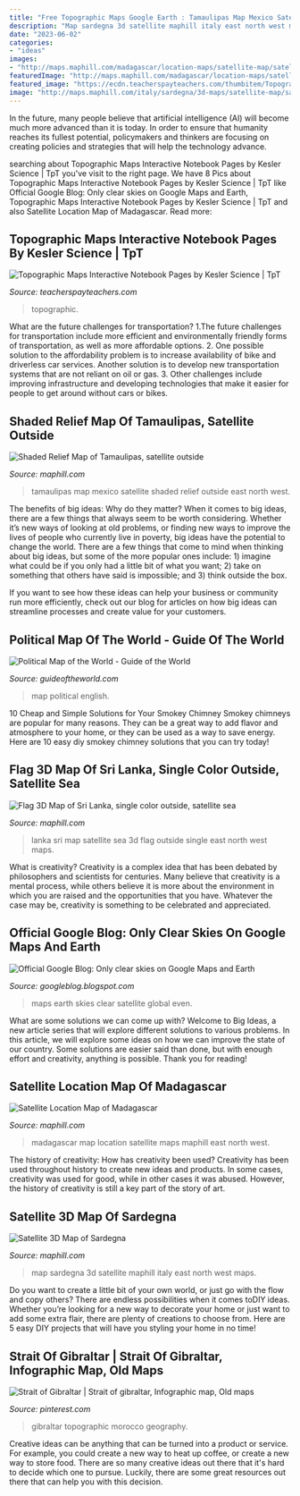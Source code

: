```yaml
---
title: "Free Topographic Maps Google Earth : Tamaulipas Map Mexico Satellite Shaded Relief Outside East North West"
description: "Map sardegna 3d satellite maphill italy east north west maps"
date: "2023-06-02"
categories:
- "ideas"
images:
- "http://maps.maphill.com/madagascar/location-maps/satellite-map/satellite-location-map-of-madagascar.jpg"
featuredImage: "http://maps.maphill.com/madagascar/location-maps/satellite-map/satellite-location-map-of-madagascar.jpg"
featured_image: "https://ecdn.teacherspayteachers.com/thumbitem/Topographic-Maps-Pages-for-Interactive-Science-Notebooks-1161124-1588686634/original-1161124-2.jpg"
image: "http://maps.maphill.com/italy/sardegna/3d-maps/satellite-map/satellite-3d-map-of-sardegna.jpg"
---
```



In the future, many people believe that artificial intelligence (AI) will become much more advanced than it is today. In order to ensure that humanity reaches its fullest potential, policymakers and thinkers are focusing on creating policies and strategies that will help the technology advance.

	

		
searching about Topographic Maps Interactive Notebook Pages by Kesler Science | TpT you've visit to the right page. We have 8 Pics about Topographic Maps Interactive Notebook Pages by Kesler Science | TpT like Official Google Blog: Only clear skies on Google Maps and Earth, Topographic Maps Interactive Notebook Pages by Kesler Science | TpT and also Satellite Location Map of Madagascar. Read more:
		
    
## Topographic Maps Interactive Notebook Pages By Kesler Science | TpT

<img loading=lazy src="https://ecdn.teacherspayteachers.com/thumbitem/Topographic-Maps-Pages-for-Interactive-Science-Notebooks-1161124-1588686634/original-1161124-2.jpg" onerror="this.onerror=null;this.src='https://tse2.mm.bing.net/th?id=OIP.8SgXAllngAPYWvag_DhiQAAAAA&amp;pid=15.1';" alt="Topographic Maps Interactive Notebook Pages by Kesler Science | TpT">

_Source: teacherspayteachers.com_

>topographic. 

	

What are the future challenges for transportation?
1.The future challenges for transportation include more efficient and environmentally friendly forms of transportation, as well as more affordable options. 
2. One possible solution to the affordability problem is to increase availability of bike and driverless car services. Another solution is to develop new transportation systems that are not reliant on oil or gas. 
3. Other challenges include improving infrastructure and developing technologies that make it easier for people to get around without cars or bikes.

    
## Shaded Relief Map Of Tamaulipas, Satellite Outside

<img loading=lazy src="http://maps.maphill.com/mexico/tamaulipas/maps/shaded-relief-map/satellite-outside/shaded-relief-map-of-tamaulipas-satellite-outside.jpg" onerror="this.onerror=null;this.src='https://tse3.mm.bing.net/th?id=OIP.jr68KF6iKfWRyhyd1VyKTAHaNJ&amp;pid=15.1';" alt="Shaded Relief Map of Tamaulipas, satellite outside">

_Source: maphill.com_

>tamaulipas map mexico satellite shaded relief outside east north west. 

	

The benefits of big ideas: Why do they matter?
When it comes to big ideas, there are a few things that always seem to be worth considering. Whether it’s new ways of looking at old problems, or finding new ways to improve the lives of people who currently live in poverty, big ideas have the potential to change the world.
There are a few things that come to mind when thinking about big ideas, but some of the more popular ones include: 1) imagine what could be if you only had a little bit of what you want; 2) take on something that others have said is impossible; and 3) think outside the box.

If you want to see how these ideas can help your business or community run more efficiently, check out our blog for articles on how big ideas can streamline processes and create value for your customers.

    
## Political Map Of The World - Guide Of The World

<img loading=lazy src="http://www.guideoftheworld.com/map/world/english_world_political_map.gif" onerror="this.onerror=null;this.src='https://tse3.mm.bing.net/th?id=OIP.uuX4Y3HGr2qWFRYdF5kH7AHaEz&amp;pid=15.1';" alt="Political Map of the World - Guide of the World">

_Source: guideoftheworld.com_

>map political english. 

	

10 Cheap and Simple Solutions for Your Smokey Chimney
Smokey chimneys are popular for many reasons. They can be a great way to add flavor and atmosphere to your home, or they can be used as a way to save energy. Here are 10 easy diy smokey chimney solutions that you can try today!

    
## Flag 3D Map Of Sri Lanka, Single Color Outside, Satellite Sea

<img loading=lazy src="http://maps.maphill.com/sri-lanka/3d-maps/flag-map/single-color-outside/satellite-sea/flag-3d-map-of-sri-lanka-single-color-outside-satellite-sea.jpg" onerror="this.onerror=null;this.src='https://tse1.mm.bing.net/th?id=OIP.vXdzRX03xpYXkZ2DejA0SgHaLS&amp;pid=15.1';" alt="Flag 3D Map of Sri Lanka, single color outside, satellite sea">

_Source: maphill.com_

>lanka sri map satellite sea 3d flag outside single east north west maps. 

	

What is creativity?
Creativity is a complex idea that has been debated by philosophers and scientists for centuries. Many believe that creativity is a mental process, while others believe it is more about the environment in which you are raised and the opportunities that you have. Whatever the case may be, creativity is something to be celebrated and appreciated.

    
## Official Google Blog: Only Clear Skies On Google Maps And Earth

<img loading=lazy src="http://1.bp.blogspot.com/-ljMO9Dwy1rA/UcsNGwrqBPI/AAAAAAAAMn4/mpWtA6vOvKg/s1600/new+global+view.jpeg" onerror="this.onerror=null;this.src='https://tse3.mm.bing.net/th?id=OIP.7qmLFf8txTYqQGovgNvKlQHaC9&amp;pid=15.1';" alt="Official Google Blog: Only clear skies on Google Maps and Earth">

_Source: googleblog.blogspot.com_

>maps earth skies clear satellite global even. 

	

What are some solutions we can come up with?
Welcome to Big Ideas, a new article series that will explore different solutions to various problems. In this article, we will explore some ideas on how we can improve the state of our country. Some solutions are easier said than done, but with enough effort and creativity, anything is possible. Thank you for reading!

    
## Satellite Location Map Of Madagascar

<img loading=lazy src="http://maps.maphill.com/madagascar/location-maps/satellite-map/satellite-location-map-of-madagascar.jpg" onerror="this.onerror=null;this.src='https://tse2.mm.bing.net/th?id=OIP.DiNzzIAbgswTfTNRxNAU1gHaEW&amp;pid=15.1';" alt="Satellite Location Map of Madagascar">

_Source: maphill.com_

>madagascar map location satellite maps maphill east north west. 

	

The history of creativity: How has creativity been used?
Creativity has been used throughout history to create new ideas and products. In some cases, creativity was used for good, while in other cases it was abused. However, the history of creativity is still a key part of the story of art.

    
## Satellite 3D Map Of Sardegna

<img loading=lazy src="http://maps.maphill.com/italy/sardegna/3d-maps/satellite-map/satellite-3d-map-of-sardegna.jpg" onerror="this.onerror=null;this.src='https://tse2.mm.bing.net/th?id=OIP.00lJrT2fpUbwguWVbhgPIgHaKa&amp;pid=15.1';" alt="Satellite 3D Map of Sardegna">

_Source: maphill.com_

>map sardegna 3d satellite maphill italy east north west maps. 

	

Do you want to create a little bit of your own world, or just go with the flow and copy others? There are endless possibilities when it comes toDIY ideas. Whether you’re looking for a new way to decorate your home or just want to add some extra flair, there are plenty of creations to choose from. Here are 5 easy DIY projects that will have you styling your home in no time!

    
## Strait Of Gibraltar | Strait Of Gibraltar, Infographic Map, Old Maps

<img loading=lazy src="https://images.fineartamerica.com/images/artworkimages/mediumlarge/1/strait-of-gibraltar-topographic-map-natural-color-top-view-frank-ramspott.jpg" onerror="this.onerror=null;this.src='https://tse1.mm.bing.net/th?id=OIP.xz3cw2x0byU1m0e8c09sCQHaHa&amp;pid=15.1';" alt="Strait of Gibraltar | Strait of gibraltar, Infographic map, Old maps">

_Source: pinterest.com_

>gibraltar topographic morocco geography. 

	

Creative ideas can be anything that can be turned into a product or service. For example, you could create a new way to heat up coffee, or create a new way to store food. There are so many creative ideas out there that it's hard to decide which one to pursue. Luckily, there are some great resources out there that can help you with this decision.

